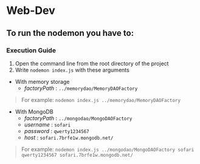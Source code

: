 # Web-Dev

## To run the nodemon you have to:
### Execution Guide
1. Open the command line from the root directory of the project
2. Write `nodemon index.js` with these arguments
* With memory storage
    * *factoryPath* : `../memorydao/MemoryDAOFactory`
> For example: `nodemon index.js ../memorydao/MemoryDAOFactory`
* With MongoDB
    * *factoryPath* : `../mongodao/MongoDAOFactory`
    * *username* : `sofari`
    * *password* : `qwerty1234567`
    * *host* : `sofari.7brfe1w.mongodb.net/`
> For example: `nodemon index.js ../mongodao/MongoDAOFactory sofari qwerty1234567 sofari.7brfe1w.mongodb.net/`